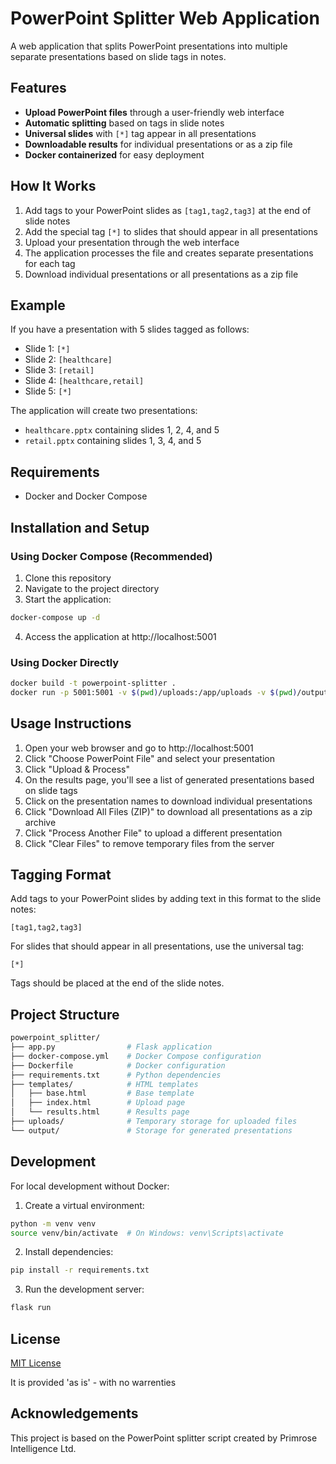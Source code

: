 # PowerPoint Splitter Web Application

A web application that splits PowerPoint presentations into multiple separate presentations based on slide tags in notes.

## Features

- **Upload PowerPoint files** through a user-friendly web interface
- **Automatic splitting** based on tags in slide notes
- **Universal slides** with `[*]` tag appear in all presentations
- **Downloadable results** for individual presentations or as a zip file
- **Docker containerized** for easy deployment

## How It Works

1. Add tags to your PowerPoint slides as `[tag1,tag2,tag3]` at the end of slide notes
2. Add the special tag `[*]` to slides that should appear in all presentations
3. Upload your presentation through the web interface
4. The application processes the file and creates separate presentations for each tag
5. Download individual presentations or all presentations as a zip file

## Example

If you have a presentation with 5 slides tagged as follows:
- Slide 1: `[*]`
- Slide 2: `[healthcare]`
- Slide 3: `[retail]`
- Slide 4: `[healthcare,retail]`
- Slide 5: `[*]`

The application will create two presentations:
- `healthcare.pptx` containing slides 1, 2, 4, and 5
- `retail.pptx` containing slides 1, 3, 4, and 5

## Requirements

- Docker and Docker Compose

## Installation and Setup

### Using Docker Compose (Recommended)

1. Clone this repository
2. Navigate to the project directory
3. Start the application:

```bash
docker-compose up -d
```

4. Access the application at http://localhost:5001

### Using Docker Directly

```bash
docker build -t powerpoint-splitter .
docker run -p 5001:5001 -v $(pwd)/uploads:/app/uploads -v $(pwd)/output:/app/output powerpoint-splitter
```

## Usage Instructions

1. Open your web browser and go to http://localhost:5001
2. Click "Choose PowerPoint File" and select your presentation
3. Click "Upload & Process"
4. On the results page, you'll see a list of generated presentations based on slide tags
5. Click on the presentation names to download individual presentations
6. Click "Download All Files (ZIP)" to download all presentations as a zip archive
7. Click "Process Another File" to upload a different presentation
8. Click "Clear Files" to remove temporary files from the server

## Tagging Format

Add tags to your PowerPoint slides by adding text in this format to the slide notes:

```
[tag1,tag2,tag3]
```

For slides that should appear in all presentations, use the universal tag:

```
[*]
```

Tags should be placed at the end of the slide notes.

## Project Structure

```bash
powerpoint_splitter/
├── app.py                # Flask application
├── docker-compose.yml    # Docker Compose configuration
├── Dockerfile            # Docker configuration
├── requirements.txt      # Python dependencies
├── templates/            # HTML templates
│   ├── base.html         # Base template
│   ├── index.html        # Upload page
│   └── results.html      # Results page
├── uploads/              # Temporary storage for uploaded files
└── output/               # Storage for generated presentations
```

## Development

For local development without Docker:

1. Create a virtual environment:

```bash
python -m venv venv
source venv/bin/activate  # On Windows: venv\Scripts\activate
```

2. Install dependencies:

```bash
pip install -r requirements.txt
```

3. Run the development server:

```bash
flask run
```

## License

[MIT License](https://opensource.org/licenses/MIT)

It is provided 'as is' - with no warrenties

## Acknowledgements

This project is based on the PowerPoint splitter script created by Primrose Intelligence Ltd.